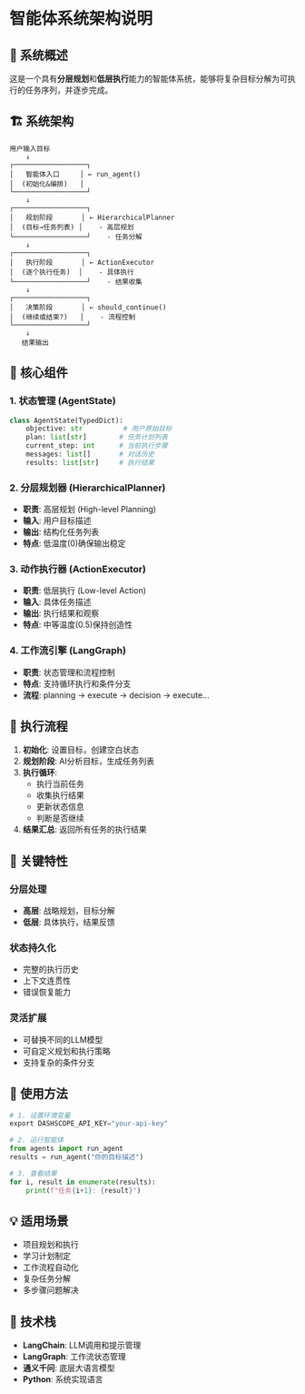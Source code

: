# 智能体系统架构说明

## 🎯 系统概述

这是一个具有**分层规划**和**低层执行**能力的智能体系统，能够将复杂目标分解为可执行的任务序列，并逐步完成。

## 🏗️ 系统架构

```
用户输入目标
    ↓
┌──────────────────┐
│   智能体入口     │ ← run_agent()
│  (初始化&编排)   │
└──────────────────┘
    ↓
┌──────────────────┐
│   规划阶段       │ ← HierarchicalPlanner
│  (目标→任务列表) │    - 高层规划
└──────────────────┘    - 任务分解
    ↓
┌──────────────────┐
│   执行阶段       │ ← ActionExecutor
│  (逐个执行任务)  │    - 具体执行
└──────────────────┘    - 结果收集
    ↓
┌──────────────────┐
│   决策阶段       │ ← should_continue()
│  (继续或结束?)   │    - 流程控制
└──────────────────┘
    ↓
   结果输出
```

## 🔧 核心组件

### 1. 状态管理 (AgentState)
```python
class AgentState(TypedDict):
    objective: str          # 用户原始目标
    plan: list[str]        # 任务计划列表
    current_step: int      # 当前执行步骤
    messages: list[]       # 对话历史
    results: list[str]     # 执行结果
```

### 2. 分层规划器 (HierarchicalPlanner)
- **职责**: 高层规划 (High-level Planning)
- **输入**: 用户目标描述
- **输出**: 结构化任务列表
- **特点**: 低温度(0)确保输出稳定

### 3. 动作执行器 (ActionExecutor)
- **职责**: 低层执行 (Low-level Action)  
- **输入**: 具体任务描述
- **输出**: 执行结果和观察
- **特点**: 中等温度(0.5)保持创造性

### 4. 工作流引擎 (LangGraph)
- **职责**: 状态管理和流程控制
- **特点**: 支持循环执行和条件分支
- **流程**: planning → execute → decision → execute...

## 🔄 执行流程

1. **初始化**: 设置目标，创建空白状态
2. **规划阶段**: AI分析目标，生成任务列表
3. **执行循环**: 
   - 执行当前任务
   - 收集执行结果  
   - 更新状态信息
   - 判断是否继续
4. **结果汇总**: 返回所有任务的执行结果

## 🎯 关键特性

### 分层处理
- **高层**: 战略规划，目标分解
- **低层**: 具体执行，结果反馈

### 状态持久化  
- 完整的执行历史
- 上下文连贯性
- 错误恢复能力

### 灵活扩展
- 可替换不同的LLM模型
- 可自定义规划和执行策略
- 支持复杂的条件分支

## 🚀 使用方法

```python
# 1. 设置环境变量
export DASHSCOPE_API_KEY="your-api-key"

# 2. 运行智能体
from agents import run_agent
results = run_agent("你的目标描述")

# 3. 查看结果
for i, result in enumerate(results):
    print(f"任务{i+1}: {result}")
```

## 💡 适用场景

- 项目规划和执行
- 学习计划制定
- 工作流程自动化
- 复杂任务分解
- 多步骤问题解决

## 🔧 技术栈

- **LangChain**: LLM调用和提示管理
- **LangGraph**: 工作流状态管理
- **通义千问**: 底层大语言模型
- **Python**: 系统实现语言

